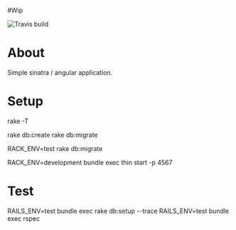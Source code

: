 #Wip

![Travis build](https://travis-ci.org/omakoleg/angular.example.app.svg?branch=master)

# About

Simple sinatra / angular application. 


# Setup

rake -T

rake db:create
rake db:migrate

RACK_ENV=test rake db:migrate

RACK_ENV=development bundle exec thin start -p 4567

# Test

RAILS_ENV=test bundle exec rake db:setup --trace
RAILS_ENV=test bundle exec rspec
